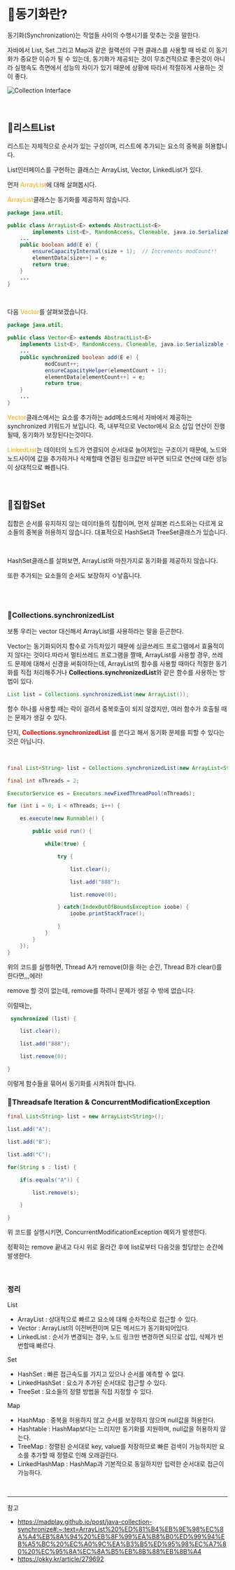 <h1>🍞동기화란?</h1>

동기화(Synchronization)는 작업들 사이의 수행시기를 맞추는 것을 말한다.

자바에서 List, Set 그리고 Map과 같은 컬랙션의 구현 클래스를 사용할 때 바로 이 동기화가 중요한 이슈가 될 수 있는데, 동기화가 제공되는 것이 무조건적으로 좋은것이 아니라 실행속도 측면에서 성능의 차이가 있기 때문에 상황에 따라서 적절하게 사용하는 것이 좋다.

![Collection Interface](https://madplay.github.io/img/post/2018-04-16-java-collection-synchronize-1.jpg)

<br>

<h2>🍰리스트List</h2>

리스트는 자체적으로 순서가 있는 구성이며, 리스트에 추가되는 요소의 중복을 허용합니다.

List인터페이스를 구현하는 클래스는 ArrayList, Vector, LinkedList가 있다.

먼저 <span style="color:orange">ArrayList</span>에 대해 살펴봅시다.

<span style="color:orange">ArrayList</span>클래스는 동기화를 제공하지 않습니다.

```java
package java.util;

public class ArrayList<E> extends AbstractList<E>
        implements List<E>, RandomAccess, Cloneable, java.io.Serializable {
    ...
    public boolean add(E e) {
        ensureCapacityInternal(size + 1);  // Increments modCount!!
        elementData[size++] = e;
        return true;
    }
    ...
}
```

<br>

다음 <span style="color:orange">Vector</span>를 살펴보겠습니다.

```java
package java.util;

public class Vector<E> extends AbstractList<E>
    implements List<E>, RandomAccess, Cloneable, java.io.Serializable {
    ...
    public synchronized boolean add(E e) {
            modCount++;
            ensureCapacityHelper(elementCount + 1);
            elementData[elementCount++] = e;
            return true;
    }
    ...
}
```

<span style="color:orange">Vector</span>클래스에서는 요소를 추가하는 add메소드에서 자바에서 제공하는 synchronized 키워드가 보입니다. 즉, 내부적으로 Vector에서 요소 삽입 연산이 진행될때, 동기화가 보장된다는것이다.

<span style="color:orange">LinkedList</span>는 데이터의 노드가 연결되어 순서대로 늘어져있는 구조이기 때문에, 노드와 노드사이에 값을 추가하거나 삭제할때 연결된 링크값만 바꾸면 되므로 연산에 대한 성능이 상대적으로 빠릅니다.

<br>

<h2>🍰집합Set</h2>

집합은 순서를 유지하지 않는 데이터들의 집합이며, 먼저 살펴본 리스트와는 다르게 요소들의 중복을 허용하지 않습니다. 대표적으로 HashSet과 TreeSet클래스가 있습니다.

<br>

HashSet클래스를 살펴보면, ArrayList와 마찬가지로 동기화를 제공하지 않습니다.

또한 추가되는 요소들의 순서도 보장하지 ㅇ낳흡니다.

<br>

<br>

<h3>🎈Collections.synchronizedList</h3>

보통 우리는 vector 대신해서 ArrayList를 사용하라는 말을 듣곤한다.

Vector는 동기화되어지 함수로 가득차있기 때문에 싱글쓰레드 프로그램에서 효율적이지 않다는 것이다.따라서 멀티쓰레드 프로그램을 짤때, ArrayList를 사용할 경우, 쓰레드 문제에 대해서 신경을 써줘야하는데,  ArrayList의 함수를 사용할 때마다 적절한 동기화를 직접 처리해주거나 <b>Collections.synchronizedList</b>와 같은 함수를 사용하는 방법이 있다.

```java
List list = Collections.synchronizedList(new ArrayList());
```

함수 하나를 사용할 때는 락이 걸려서 중복호출이 되지 않겠지만, 여러 함수가 호출될 때는 문제가 생길 수 있다.

단지, <b style="color:red">Collections.synchronizedList</b> 를 쓴다고 해서 동기화 문제를 피할 수 있다는 것은 아닙니다.

<br>

```java
final List<String> list = Collections.synchronizedList(new ArrayList<String>());

final int nThreads = 2;

ExecutorService es = Executors.newFixedThreadPool(nThreads);

for (int i = 0; i < nThreads; i++) {

    es.execute(new Runnable() {

        public void run() {

            while(true) {

                try {

                    list.clear();

                    list.add("888");

                    list.remove(0);

                } catch(IndexOutOfBoundsException ioobe) {
                    ioobe.printStackTrace();

                }
            }
        }
    });
}
```

위의 코드를 실행하면, Thread A가 remove(0)을 하는 순간, Thread B가 clear()를 한다면,,,에러!

remove 할 것이 없는데, remove를 하려니 문제가 생길 수 밖에 없습니다.

이럴때는,

```java
 synchronized (list) {

    list.clear();

    list.add("888");

    list.remove(0);

}
```

이렇게 함수들을 묶어서 동기화를 시켜줘야 합니다.



<h3>🎈Threadsafe Iteration & ConcurrentModificationException</h3>

```java
final List<String> list = new ArrayList<String>();

list.add("A");

list.add("B");

list.add("C");

for(String s : list) {

    if(s.equals("A")) {

        list.remove(s);

    }

}
```

위 코드를 실행시키면, ConcurrentModificationException 예외가 발생한다.

정확히는 remove 끝내고 다시 위로 올라간 후에 list로부터 다음것을 할당받는 순간에 발생한다.





<br>

<h3>정리</h3>

List

- ArrayList : 상대적으로 빠르고 요소에 대해 순차적으로 접근할 수 있다.
- Vector : ArrayList의 이전버전이며 모든 메서드가 동기화되어있다.
- LinkedList : 순서가 변경되는 경우, 노드 링크만 변경하면 되므로 삽입, 삭제가 빈번할때 빠르다.

Set

- HashSet : 빠른 접근속도를 가지고 있으나 순서를 예측할 수 없다.
- LinkedHashSet : 요소가 추가된 순서대로 접근할 수 있다.
- TreeSet : 요소들의 정렬 방법을 직접 지정할 수 있다.

Map

- HashMap : 중복을 허용하지 않고 순서를 보장하지 않으며 null값을 허용한다.
- Hashtable : HashMap보다는 느리지만 동기화를 지원하며, null값을 허용하지 않는다.
- TreeMap : 정렬된 순서대로 key, value를 저장하므로 빠른 검색이 가능하지만 요소를 추가할 때 정렬로 인해 오래걸린다.
- LinkedHashMap : HashMap과 기본적으로 동일하지만 입력한 순서대로 접근이 가능하다.

<br>

---

참고

- https://madplay.github.io/post/java-collection-synchronize#:~:text=ArrayList%20%ED%81%B4%EB%9E%98%EC%8A%A4%EB%8A%94%20%EB%8F%99%EA%B8%B0%ED%99%94%EB%A5%BC%20%EC%A0%9C%EA%B3%B5%ED%95%98%EC%A7%80%20%EC%95%8A%EC%8A%B5%EB%8B%88%EB%8B%A4
- https://okky.kr/article/279692